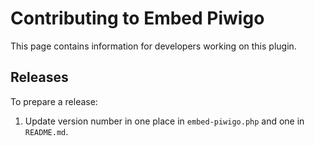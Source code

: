Contributing to Embed Piwigo
============================

This page contains information for developers working on this plugin.

## Releases

To prepare a release:

1. Update version number in one place in `embed-piwigo.php` and one in `README.md`.
